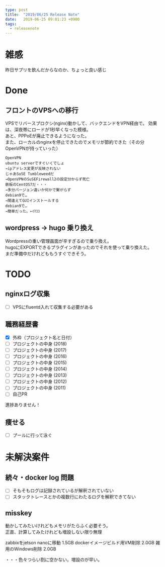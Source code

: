 ```yaml
---
type: post
title:  "2019/06/25 Release Note"
date:   2019-06-25 09:01:23 +0900
tags:
  - releasenote
---
```

# 雑感

昨日サプリを飲んだからなのか、ちょっと良い感じ

# Done

## フロントのVPSへの移行

VPSでリバースプロクシ(nginx)動かして、バックエンドをVPN経由で。
効果は、深夜帯にロードが1秒早くなった模様。  
あと、PPPoEが廃止できるようになった。  
また、ローカルのnginxを停止できたのでメモリが節約できた（その分OpenVPNが持っていった）

```
OpenVPN
ubuntu serverですぐいくでしょ
→ipアドレス変更が反映されない
じゃあSuSE Tumbleweedだ
→OpenVPNのSuSEFirewall2の設定分からず死亡
鉄板のCentOS7だ・・・
→多分バージョン違いか何かで繋がらず
debian9で…
→間違えてGUIインストールする
debian9で…
→簡単だった。←ｲﾏｺｺ
```

## wordpress -> hugo 乗り換え

Wordpressの重い管理画面が辛すぎるので乗り換え。  
hugoにEXPORTできるプラグインがあったのでそれを使って乗り換えた。  
まだ準備中だけれどももうすぐできそう。

# TODO 

## nginxログ収集

- [ ] VPSにfluentd入れて収集する必要がある

## 職務経歴書

- [x] 外枠（プロジェクト名と日付）
- [ ] プロジェクトの中身 (2018)
- [ ] プロジェクトの中身 (2017)
- [ ] プロジェクトの中身 (2016)
- [ ] プロジェクトの中身 (2015)
- [ ] プロジェクトの中身 (2014)
- [ ] プロジェクトの中身 (2013)
- [ ] プロジェクトの中身 (2012)
- [ ] プロジェクトの中身 (2011)
- [ ] 自己PR

進捗ありません！

## 痩せる

- [ ] プールに行って泳ぐ

# 未解決案件

## 続々・docker log 問題

- [ ] そもそもログは記録されているが解釈されていない
- [ ] スタックトレースとかの複数行にわたるログを解釈できてない

## misskey

動かしてみたいけれどもメモリがたらふく必要そう。  
正直、計算してみたけれども増設しない限り無理

zabbixをjetson nanoに移動    1.5GB
dockerイメージビルド用VM削除   2.0GB
雑用のWindows削除            2.0GB

・・・色々つらい割に空かない。増設のが早い。

